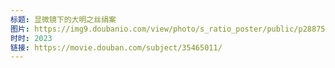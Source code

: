 ```yaml
---
标题: 显微镜下的大明之丝绢案
图片: https://img9.doubanio.com/view/photo/s_ratio_poster/public/p2887542696.jpg
时时: 2023
链接: https://movie.douban.com/subject/35465011/
---
```

